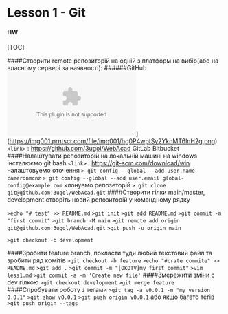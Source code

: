 # Lesson 1 - Git

#### HW

[TOC]

####Створити remote репозиторій на одній з платформ на вибір(або на власному сервері за наявності):
######GitHub
![](githab.com)](https://img001.prntscr.com/file/img001/hg0P4wptSy2YknMT6lnH2g.png)
`<link>` : <https://github.com/3ugol/WebAcad>
GitLab
Bitbucket
####Налаштувати репозиторій на локальній машині
на windows
інсталюємо git bash `<link>` : <https://git-scm.com/download/win>
налаштовуемо оточення
`> git config --global --add user.name cameronmcnz`
`> git config --global --add user.email global-config@example.com`
клонуемо репозеторій
`> git clone git@github.com:3ugol/WebAcad.git`
####Створити гілки main/master, development
створіть новий репозиторій у командному рядку

`>echo "# test" >> README.md`
`>git init`
`>git add README.md`
`>git commit -m "first commit"`
`>git branch -M main`
`>git remote add origin git@github.com:3ugol/WebAcad.git`
`>git push -u origin main`

`>git checkout -b development`

####Зробити feature branch, покласти туди любий текстовий файл та зробити ряд комітів
`>git checkout -b feature`
`>echo "#crate commite" >> README.md`
`>git add .`
`>git commit -m "[OKOTV]my first commit"`
`>vim less1.md`
`>git commit -a -m 'Create new file'`
####Змережити зміни с dev гілкою
`>git checkout development`
`>git merge feature`
####Спробувати роботу з тегами
`>git tag -a v0.0.1 -m "my version 0.0.1"`
`>git show v0.0.1`
`>git push origin v0.0.1`
або якщо багато тегів
`>git push origin --tags`
